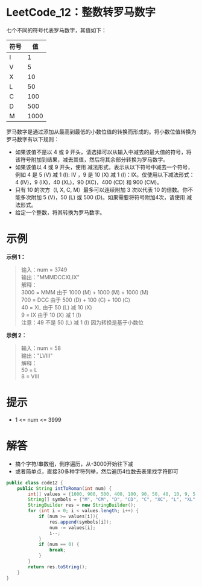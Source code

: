# LeetCode_12：整数转罗马数字

七个不同的符号代表罗马数字，其值如下：

| 符号 | 	值    |
|----|-------|
| I  | 	1    |
| V  | 	5    |
| X  | 	10   |
| L  | 	50   |
| C  | 	100  |
| D  | 	500  |
| M  | 	1000 |

罗马数字是通过添加从最高到最低的小数位值的转换而形成的。将小数位值转换为罗马数字有以下规则：

- 如果该值不是以 4 或 9 开头，请选择可以从输入中减去的最大值的符号，将该符号附加到结果，减去其值，然后将其余部分转换为罗马数字。
- 如果该值以 4 或 9 开头，使用 减法形式，表示从以下符号中减去一个符号，例如 4 是 5 (V) 减 1 (I): IV ，9 是 10 (X) 减 1 (I)：IX。仅使用以下减法形式：4 (IV)，9 (IX)，40 (XL)，90 (XC)，400 (CD) 和 900 (CM)。
- 只有 10 的次方（I, X, C, M）最多可以连续附加 3 次以代表 10 的倍数。你不能多次附加 5 (V)，50 (L) 或 500 (D)。如果需要将符号附加4次，请使用 减法形式。
- 给定一个整数，将其转换为罗马数字。

# 示例

**示例 1：**

>输入：num = 3749  
输出："MMMDCCXLIX"  
解释：  
3000 = MMM 由于 1000 (M) + 1000 (M) + 1000 (M)  
700 = DCC 由于 500 (D) + 100 (C) + 100 (C)  
40 = XL 由于 50 (L) 减 10 (X)  
9 = IX 由于 10 (X) 减 1 (I)  
注意：49 不是 50 (L) 减 1 (I) 因为转换是基于小数位

**示例 2：**

>输入：num = 58  
输出："LVIII"  
解释：  
50 = L  
8 = VIII


# 提示

- 1 <= num <= 3999

# 解答
- 搞个字符/串数组，倒序遍历，从-3000开始往下减
- 或者简单点，直接30多种字符列举，然后遍历4位数去表里找字符即可
```java
public class code12 {
    public String intToRoman(int num) {
        int[] values = {1000, 900, 500, 400, 100, 90, 50, 40, 10, 9, 5, 4, 1};
        String[] symbols = {"M", "CM", "D", "CD", "C", "XC", "L", "XL", "X", "IX", "V", "IV", "I"};
        StringBuilder res = new StringBuilder();
        for (int i = 0; i < values.length; i++) {
            if (num >= values[i]){
                res.append(symbols[i]);
                num -= values[i];
                i--;
            }
            if (num == 0) {
                break;
            }
        }
        return res.toString();
    }
}

```